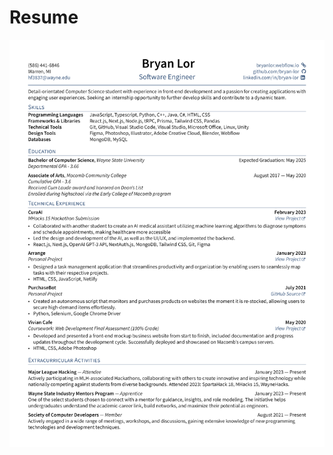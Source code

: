 # Resume
<a href="Bryan_Lor_Resume_2023_v2.pdf" class="image fit"><img src="images/resumepreview.jpg" alt=""></a>
